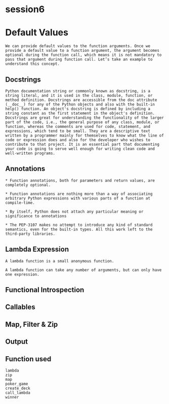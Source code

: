 # session6

# Default Values
	We can provide default values to the function arguments. Once we provide a default value to a function argument, the argument becomes optional during the function call, which means it is not mandatory to pass that argument during function call. Let’s take an example to understand this concept.

## Docstrings 
	Python documentation string or commonly known as docstring, is a string literal, and it is used in the class, module, function, or method definition. Docstrings are accessible from the doc attribute (__doc__) for any of the Python objects and also with the built-in help() function. An object's docstring is defined by including a string constant as the first statement in the object's definition.
    Docstrings are great for understanding the functionality of the larger part of the code, i.e., the general purpose of any class, module, or function, whereas the comments are used for code, statement, and expressions, which tend to be small. They are a descriptive text written by a programmer mainly for themselves to know what the line of code or expression does and also for the developer who wishes to contribute to that project. It is an essential part that documenting your code is going to serve well enough for writing clean code and well-written programs.

## Annotations
	* Function annotations, both for parameters and return values, are completely optional.

	* Function annotations are nothing more than a way of associating arbitrary Python expressions with various parts of a function at compile-time.

	* By itself, Python does not attach any particular meaning or significance to annotations

	* The PEP-3107 makes no attempt to introduce any kind of standard semantics, even for the built-in types. All this work left to the third-party libraries.

## Lambda Expression
	A lambda function is a small anonymous function.

	A lambda function can take any number of arguments, but can only have one expression.


## Functional Introspection


## Callables

## Map, Filter & Zip

## Output


## Function used
    lambda
    zip
    map
    poker_game
    create_deck
    call_lambda
    winner
	
